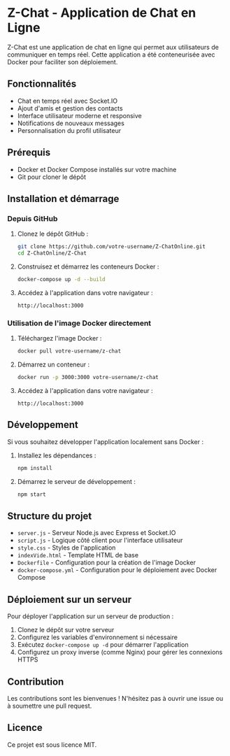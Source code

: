 # Z-Chat - Application de Chat en Ligne

Z-Chat est une application de chat en ligne qui permet aux utilisateurs de communiquer en temps réel. Cette application a été conteneurisée avec Docker pour faciliter son déploiement.

## Fonctionnalités

- Chat en temps réel avec Socket.IO
- Ajout d'amis et gestion des contacts
- Interface utilisateur moderne et responsive
- Notifications de nouveaux messages
- Personnalisation du profil utilisateur

## Prérequis

- Docker et Docker Compose installés sur votre machine
- Git pour cloner le dépôt

## Installation et démarrage

### Depuis GitHub

1. Clonez le dépôt GitHub :
   ```bash
   git clone https://github.com/votre-username/Z-ChatOnline.git
   cd Z-ChatOnline/Z-Chat
   ```

2. Construisez et démarrez les conteneurs Docker :
   ```bash
   docker-compose up -d --build
   ```

3. Accédez à l'application dans votre navigateur :
   ```
   http://localhost:3000
   ```

### Utilisation de l'image Docker directement

1. Téléchargez l'image Docker :
   ```bash
   docker pull votre-username/z-chat
   ```

2. Démarrez un conteneur :
   ```bash
   docker run -p 3000:3000 votre-username/z-chat
   ```

3. Accédez à l'application dans votre navigateur :
   ```
   http://localhost:3000
   ```

## Développement

Si vous souhaitez développer l'application localement sans Docker :

1. Installez les dépendances :
   ```bash
   npm install
   ```

2. Démarrez le serveur de développement :
   ```bash
   npm start
   ```

## Structure du projet

- `server.js` - Serveur Node.js avec Express et Socket.IO
- `script.js` - Logique côté client pour l'interface utilisateur
- `style.css` - Styles de l'application
- `indexVide.html` - Template HTML de base
- `Dockerfile` - Configuration pour la création de l'image Docker
- `docker-compose.yml` - Configuration pour le déploiement avec Docker Compose

## Déploiement sur un serveur

Pour déployer l'application sur un serveur de production :

1. Clonez le dépôt sur votre serveur
2. Configurez les variables d'environnement si nécessaire
3. Exécutez `docker-compose up -d` pour démarrer l'application
4. Configurez un proxy inverse (comme Nginx) pour gérer les connexions HTTPS

## Contribution

Les contributions sont les bienvenues ! N'hésitez pas à ouvrir une issue ou à soumettre une pull request.

## Licence

Ce projet est sous licence MIT.